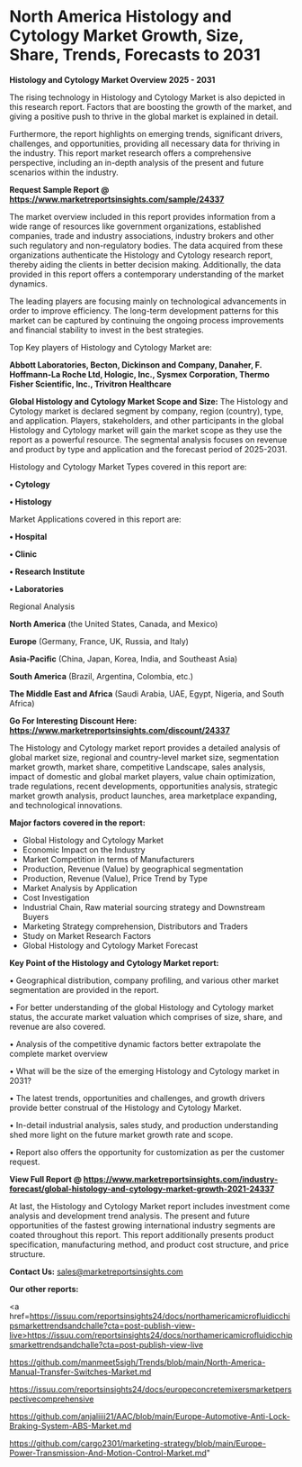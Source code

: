 # North America Histology and Cytology Market Growth, Size, Share, Trends, Forecasts to 2031

<Strong> Histology and Cytology Market Overview 2025 - 2031</strong>

The rising technology in Histology and Cytology Market is also depicted in this research report. Factors that are boosting the growth of the market, and giving a positive push to thrive in the global market is explained in detail.

Furthermore, the report highlights on emerging trends, significant drivers, challenges, and opportunities, providing all necessary data for thriving in the industry. This report market research offers a comprehensive perspective, including an in-depth analysis of the present and future scenarios within the industry.

<strong>Request Sample Report @ <a href=https://www.marketreportsinsights.com/sample/24337>https://www.marketreportsinsights.com/sample/24337</a></strong>

The market overview included in this report provides information from a wide range of resources like government organizations, established companies, trade and industry associations, industry brokers and other such regulatory and non-regulatory bodies. The data acquired from these organizations authenticate the Histology and Cytology research report, thereby aiding the clients in better decision making. Additionally, the data provided in this report offers a contemporary understanding of the market dynamics.

The leading players are focusing mainly on technological advancements in order to improve efficiency. The long-term development patterns for this market can be captured by continuing the ongoing process improvements and financial stability to invest in the best strategies.

Top Key players of Histology and Cytology Market are:

<strong>Abbott Laboratories, Becton, Dickinson and Company, Danaher, F. Hoffmann-La Roche Ltd, Hologic, Inc., Sysmex Corporation, Thermo Fisher Scientific, Inc., Trivitron Healthcare</strong>

<strong><b>Global Histology and Cytology Market Scope and Size:</b></strong>
The Histology and Cytology market is declared segment by company, region (country), type, and application. Players, stakeholders, and other participants in the global Histology and Cytology market will gain the market scope as they use the report as a powerful resource. The segmental analysis focuses on revenue and product by type and application and the forecast period of 2025-2031.

Histology and Cytology Market Types covered in this report are:

<strong>• Cytology

• Histology</strong>

Market Applications covered in this report are:

<strong>• Hospital

• Clinic

• Research Institute

• Laboratories</strong> 

Regional Analysis

<strong>North America</strong> (the United States, Canada, and Mexico)

<strong>Europe</strong> (Germany, France, UK, Russia, and Italy)

<strong>Asia-Pacific</strong> (China, Japan, Korea, India, and Southeast Asia)

<strong>South America</strong> (Brazil, Argentina, Colombia, etc.)

<strong>The Middle East and Africa</strong> (Saudi Arabia, UAE, Egypt, Nigeria, and South Africa)

<strong>Go For Interesting Discount Here: <a href=https://www.marketreportsinsights.com/discount/24337>https://www.marketreportsinsights.com/discount/24337</a></strong>

The Histology and Cytology market report provides a detailed analysis of global market size, regional and country-level market size, segmentation market growth, market share, competitive Landscape, sales analysis, impact of domestic and global market players, value chain optimization, trade regulations, recent developments, opportunities analysis, strategic market growth analysis, product launches, area marketplace expanding, and technological innovations.

<strong><b>Major factors covered in the report:</b></strong>
<ul>
  <li>Global Histology and Cytology Market </li>
  <li>Economic Impact on the Industry</li>
  <li>Market Competition in terms of Manufacturers</li>
  <li>Production, Revenue (Value) by geographical segmentation</li>
  <li>Production, Revenue (Value), Price Trend by Type</li>
  <li>Market Analysis by Application</li>
  <li>Cost Investigation</li>
  <li>Industrial Chain, Raw material sourcing strategy and Downstream Buyers</li>
  <li>Marketing Strategy comprehension, Distributors and Traders</li>
  <li>Study on Market Research Factors</li>
  <li>Global Histology and Cytology Market Forecast</li>
</ul>

<strong><b>Key Point of the Histology and Cytology Market report:</b></strong>

• Geographical distribution, company profiling, and various other market segmentation are provided in the report.

• For better understanding of the global Histology and Cytology market status, the accurate market valuation which comprises of size, share, and revenue are also covered.

• Analysis of the competitive dynamic factors better extrapolate the complete market overview

• What will be the size of the emerging Histology and Cytology market in 2031?

• The latest trends, opportunities and challenges, and growth drivers provide better construal of the Histology and Cytology Market.

• In-detail industrial analysis, sales study, and production understanding shed more light on the future market growth rate and scope.

• Report also offers the opportunity for customization as per the customer request.

<strong><b>View Full Report @ <a href=https://www.marketreportsinsights.com/industry-forecast/global-histology-and-cytology-market-growth-2021-24337>https://www.marketreportsinsights.com/industry-forecast/global-histology-and-cytology-market-growth-2021-24337</a></b></strong>


At last, the Histology and Cytology Market report includes investment come analysis and development trend analysis. The present and future opportunities of the fastest growing international industry segments are coated throughout this report. This report additionally presents product specification, manufacturing method, and product cost structure, and price structure.

<strong>Contact Us:</strong>
sales@marketreportsinsights.com

<strong>Our other reports:</strong>

<a href=https://issuu.com/reportsinsights24/docs/northamericamicrofluidicchipsmarkettrendsandchalle?cta=post-publish-view-live>https://issuu.com/reportsinsights24/docs/northamericamicrofluidicchipsmarkettrendsandchalle?cta=post-publish-view-live</a>

<a href=https://github.com/manmeet5sigh/Trends/blob/main/North-America-Manual-Transfer-Switches-Market.md>https://github.com/manmeet5sigh/Trends/blob/main/North-America-Manual-Transfer-Switches-Market.md</a>

<a href=https://issuu.com/reportsinsights24/docs/europeconcretemixersmarketperspectivecomprehensive>https://issuu.com/reportsinsights24/docs/europeconcretemixersmarketperspectivecomprehensive</a>

<a href=https://github.com/anjaliiii21/AAC/blob/main/Europe-Automotive-Anti-Lock-Braking-System-ABS-Market.md>https://github.com/anjaliiii21/AAC/blob/main/Europe-Automotive-Anti-Lock-Braking-System-ABS-Market.md</a>

<a href=https://github.com/cargo2301/marketing-strategy/blob/main/Europe-Power-Transmission-And-Motion-Control-Market.md>https://github.com/cargo2301/marketing-strategy/blob/main/Europe-Power-Transmission-And-Motion-Control-Market.md</a>"

